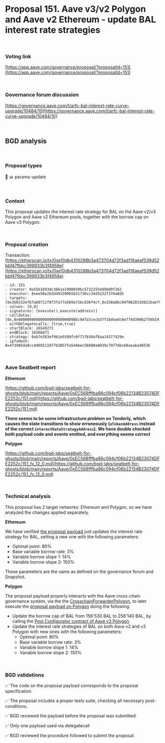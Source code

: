 # Proposal 151. Aave v3/v2 Polygon and Aave v2 Ethereum - update BAL interest rate strategies

<br>

### Voting link

[https://app.aave.com/governance/proposal/?proposalId=151](https://app.aave.com/governance/proposal/?proposalId=151)

<br>

### Governance forum discussion

[https://governance.aave.com/t/arfc-bal-interest-rate-curve-upgrade/10484/10](https://governance.aave.com/t/arfc-bal-interest-rate-curve-upgrade/10484/10)

<br>

## BGD analysis

<br>

### Proposal types

:wrench: :bar_chart: params-update

<br>

### Context

This proposal updates the interest rate strategy for BAL on the Aave v2/v3 Polygon and Aave v2 Ethereum pools, together with the borrow cap on Aave v3 Polygon.


<br>

### Proposal creation

Transaction: [https://etherscan.io/tx/0xe10db4310288b3a473704d72f3ad116aeaf539d52bbf47fbbc399933b3f4958e](https://etherscan.io/tx/0xe10db4310288b3a473704d72f3ad116aeaf539d52bbf47fbbc399933b3f4958e)

```
- id: 151
- creator: 0x55b16934c3661e1990939bc57322554d9b09f262
- executor: 0xee56e2b3d491590b5b31738cc34d5232f378a8d5
- targets: [0x3b6532efb7a60711f8f3fa77a589a726c836f4cf,0x158a6bc04f0828318821bae797f50b0a1299d45b]
- values: [0,0]
- signatures: [execute(),execute(address)]
- calldatas: [0x,0x00000000000000000000000098bc9dfa3cecb37f1bdeadc6e774d39082756b19]
- withDelegatecalls: [true,true]
- startBlock: 16549271
- endBlock: 16568471
- strategy: 0xb7e383ef9b1e9189fc0f71fb30af8aa14377429e
- ipfsHash: 0x4f3905da8ccd469111977b3057fa544bec56880a6039c7977dbc68aeaba48536
```

<br>

### Aave Seatbelt report

**Ethereum**

[https://github.com/bgd-labs/seatbelt-for-ghosts/blob/main/reports/Aave/0xEC568fffba86c094cf06b22134B23074DFE2252c/151.md](https://github.com/bgd-labs/seatbelt-for-ghosts/blob/main/reports/Aave/0xEC568fffba86c094cf06b22134B23074DFE2252c/151.md)

**There seems to be some infrastructure problem on Tenderly, which causes the state transitions to show erroneously (`aTokenAddress` instead of the correct `interestRateStrategyAddress`). We have double checked both payload code and events emitted, and everything seems correct**


**Polygon**

[https://github.com/bgd-labs/seatbelt-for-ghosts/blob/main/reports/Aave/0xEC568fffba86c094cf06b22134B23074DFE2252c/151_fx_12_0.md](https://github.com/bgd-labs/seatbelt-for-ghosts/blob/main/reports/Aave/0xEC568fffba86c094cf06b22134B23074DFE2252c/151_fx_12_0.md)

<br>

### Technical analysis

This proposal has 2 target networks: Ethereum and Polygon, so we have analyzed the changes applied separately.

**Ethereum**

We have verified [the proposal payload](https://etherscan.io/address/0x3b6532efb7a60711f8f3fa77a589a726c836f4cf#code) just updates the interest rate strategy for BAL, setting a new one with the following parameters:

- Optimal point: 80%
- Base variable borrow rate: 3%
- Variable borrow slope 1: 14%
- Variable borrow slope 2: 150%

These parameters are the same as defined on the governance forum and Snapshot.

**Polygon**

The proposal payload properly interacts with the Aave cross-chain governance system, via the the [CrosschainForwarderPolygon](https://etherscan.io/address/0x158a6bC04F0828318821baE797f50B0A1299d45b#code), to later execute the [proposal payload on Polygon](https://polygonscan.com/address/0x98bc9dfa3cecb37f1bdeadc6e774d39082756b19#code) doing the following:

- Update the borrow cap of BAL from 156'530 BAL to 256'140 BAL, by calling the [Pool Configurator contract of Aave v3 Polygon](https://polygonscan.com/address/0x8145eddDf43f50276641b55bd3AD95944510021E).
- Update the interest rate strategies of BAL on both Aave v2 and v3 Polygon with new ones with the following parameters:
  - Optimal point: 80%
  - Base variable borrow rate: 3%
  - Variable borrow slope 1: 14%
  - Variable borrow slope 2: 150%

<br>

### BGD validations

:white_check_mark: The code on the proposal payload corresponds to the proposal specification.

:white_check_mark: The proposal includes a proper tests suite, checking all necessary post-conditions.

:white_check_mark: BGD reviewed the payload before the proposal was submitted.

:white_check_mark: Only one payload used via delegatecall

:white_check_mark: BGD reviewed the procedure followed to submit the proposal.
